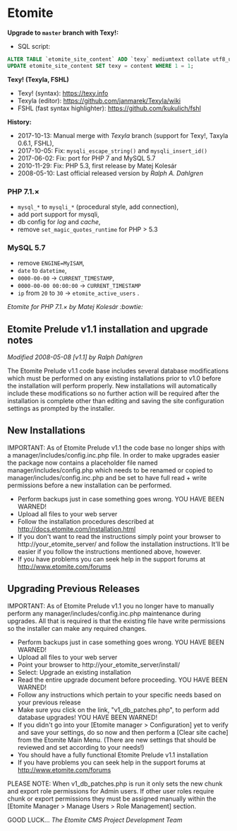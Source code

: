# Etomite

**Upgrade to `master` branch with Texy!:**
- SQL script:
```sql
ALTER TABLE `etomite_site_content` ADD `texy` mediumtext collate utf8_unicode_ci NOT NULL;
UPDATE etomite_site_content SET texy = content WHERE 1 = 1;
```

 **Texy! (Texyla, FSHL)**
- Texy! (syntax): https://texy.info
- Texyla (editor): https://github.com/janmarek/Texyla/wiki
- FSHL (fast syntax highlighter): https://github.com/kukulich/fshl

**History:**
- 2017-10-13: Manual merge with *Texyla* branch (support for Texy!, Taxyla 0.6.1, FSHL), 
- 2017-10-05: Fix: `mysqli_escape_string()` and `mysqli_insert_id()`
- 2017-06-02: Fix: port for PHP 7 and MySQL 5.7
- 2010-11-29: Fix: PHP 5.3, first release by Matej Kolesár
- 2008-05-10: Last official released version by *Ralph A. Dahlgren*
 
### PHP 7.1.×
- `mysql_*` to `mysqli_*` (procedural style, add connection),
- add port support for mysqli,
- db config for *log* and *cache*,
- remove `set_magic_quotes_runtime` for PHP > 5.3

### MySQL 5.7
- remove `ENGINE=MyISAM`,
- `date` to `datetime`,
- `0000-00-00` -> `CURRENT_TIMESTAMP`,
- `0000-00-00 00:00:00` -> `CURRENT_TIMESTAMP`
- `ip` from `20` to `30` -> `etomite_active_users` .

*Etomite for PHP 7.1.× by Matej Kolesár :bowtie:*

## Etomite Prelude v1.1 installation and upgrade notes

*Modified 2008-05-08 [v1.1] by Ralph Dahlgren*


The Etomite Prelude v1.1 code base includes several database modifications
which must be performed on any existing installations prior to v1.0 before the
installation will perform properly. New installations will automatically
include these modifications so no further action will be required after the
installation is complete other than editing and saving the site configuration
settings as prompted by the installer.

## New Installations

IMPORTANT: As of Etomite Prelude v1.1 the code base no longer ships with a
manager/includes/config.inc.php file. In order to make upgrades easier the
package now contains a placeholder file named manager/includes/config.php
which needs to be renamed or copied to manager/includes/config.inc.php
and be set to have full read + write permissions before a new installation
can be performed.

* Perform backups just in case something goes wrong. YOU HAVE BEEN WARNED!
* Upload all files to your web server
* Follow the installation procedures described at
  http://docs.etomite.com/installation.html
* If you don't want to read the instructions simply point your browser to
  http://your_etomite_server/ and follow the installation instructions.
  It'll be easier if you follow the instructions mentioned above, however.
* If you have problems you can seek help in the support forums at
  http://www.etomite.com/forums


## Upgrading Previous Releases

IMPORTANT: As of Etomite Prelude v1.1 you no longer have to manually perform
any manager/includes/config.inc.php maintenance during upgrades. All that is
required is that the existing file have write permissions so the installer can
make any required changes.

* Perform backups just in case something goes wrong. YOU HAVE BEEN WARNED!
* Upload all files to your web server
* Point your browser to http://your_etomite_server/install/
* Select: Upgrade an existing installation
* Read the entire upgrade document before proceeding. YOU HAVE BEEN WARNED!
* Follow any instructions which pertain to your specific needs based on your
  previous release
* Make sure you click on the link, "v1_db_patches.php", to perform add
  database upgrades! YOU HAVE BEEN WARNED!
* If you didn't go into your [Etomite manager > Configuration] yet to verify
  and save your settings, do so now and then perform a [Clear site cache]
  from the Etomite Main Menu. (There are new settings that should be reviewed
  and set according to your needs!)
* You should have a fully functional Etomite Prelude v1.1 installation
* If you have problems you can seek help in the support forums at
  http://www.etomite.com/forums

PLEASE NOTE: When v1_db_patches.php is run it only sets the new chunk and
export role permissions for Admin users. If other user roles require chunk or
export permissions they must be assigned manually within the
[Etomite Manager > Manage Users > Role Management] section.


GOOD LUCK...
*The Etomite CMS Project Development Team*

